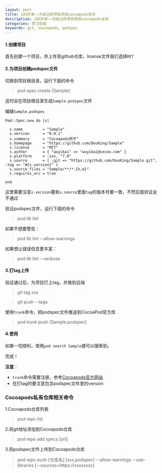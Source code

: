 ```yaml
---
layout: post
title: iOS开发——为自己的项目添加cocoapods支持
description: iOS开发——为自己的项目添加cocoapods支持
categories: 学习总结
keywords: git, cocoapods, podspec
---
```



#### 1.创建项目

首先创建一个项目，并上传至github仓库，license文件我们选择`MIT`

#### 2.为项目创建podspec文件

切换到项目根目录，运行下面的命令

> pod spec create [Sample]

这时会在项目根目录生成`Sample.podspec`文件

编辑`Sample.podspec`

```
Pod::Spec.new do |s|

  s.name         = "Sample"
  s.version      = "0.0.1"
  s.summary      = "Cocoapods例子"
  s.homepage     = "https://github.com/DouKing/Sample"
  s.license      = "MIT"
  s.author       = { "wuyikai" => "wuyikai@secoo.com" }
  s.platform     = :ios, "7.0"
  s.source       = { :git => "https://github.com/DouKing/Sample.git", :tag => "#{s.version}" }
  s.source_files = "Sample/**/*.{h,m}"
  s.requires_arc = true

end
```

这里需要注意`s.version`要和`s.source`里面`tag`的版本号要一致，不然后面验证会不通过

验证podspec文件，运行下面的命令

> pod lib lint

如果不想要警告：

> pod lib lint --allow-warnings

如果想让错误信息更丰富：

> pod lib lint --verbose

#### 3.打tag上传

验证通过后，为项目打上tag，并推到远端

> git tag xxx

> git push --tags

使用`trunk`命令，把podspec文件推送到CocoaPod官方库

> pod trunk push [Sample.podspec]

#### 4.使用

如果一切顺利，使用`pod search Sample`便可以搜索到。

完成！

**注意**：

- `trunk`命令需要注册，参考[Cocoapods官方网站](https://guides.cocoapods.org/making/getting-setup-with-trunk.html)
- 在打tag时要注意包含podspec文件里的version

### Cocoapods私有仓库相关命令

1.Cocoapods仓库列表

> pod repo list

2.将git地址添加到Cocoapods仓库

> pod repo add specs [url]

3.将podspec文件上传到Cocoapods仓库

> pod repo push [仓库名] [xxx.podspec] --allow-warnings --use-libraries [--sources=https://xxxxxxxx]
